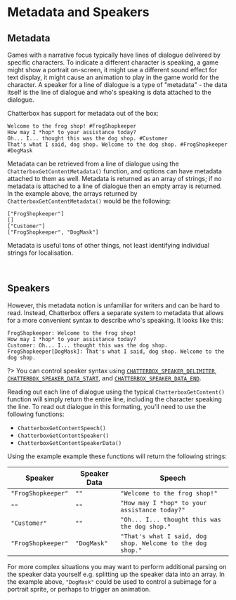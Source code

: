 # Metadata and Speakers

## Metadata

Games with a narrative focus typically have lines of dialogue delivered by specific characters. To indicate a different character is speaking, a game might show a portrait on-screen, it might use a different sound effect for text display, it might cause an animation to play in the game world for the character. A speaker for a line of dialogue is a type of "metadata" - the data itself is the line of dialogue and who's speaking is data attached to the dialogue.

Chatterbox has support for metadata out of the box:

```chatterbox
Welcome to the frog shop! #FrogShopkeeper
How may I *hop* to your assistance today?
Oh... I... thought this was the dog shop. #Customer
That's what I said, dog shop. Welcome to the dog shop. #FrogShopkeeper #DogMask
```

Metadata can be retrieved from a line of dialogue using the `ChatterboxGetContentMetadata()` function, and options can have metadata attached to them as well. Metadata is returned as an array of strings; if no metadata is attached to a line of dialogue then an empty array is returned. In the example above, the arrays returned by `ChatterboxGetContentMetadata()` would be the following:

```gml
["FrogShopkeeper"]
[]
["Customer"]
["FrogShopkeeper", "DogMask"]
```

Metadata is useful tons of other things, not least identifying individual strings for localisation.

&nbsp;

## Speakers

However, this metadata notion is unfamiliar for writers and can be hard to read. Instead, Chatterbox offers a separate system to metadata that allows for a more convenient syntax to describe who's speaking. It looks like this:

```chatterbox
FrogShopkeeper: Welcome to the frog shop!
How may I *hop* to your assistance today?
Customer: Oh... I... thought this was the dog shop.
FrogShopkeeper[DogMask]: That's what I said, dog shop. Welcome to the dog shop.
```

?> You can control speaker syntax using [`CHATTERBOX_SPEAKER_DELIMITER`](reference-configuration?id=chatterbox_speaker_delimiter), [`CHATTERBOX_SPEAKER_DATA_START`](reference-configuration?id=chatterbox_speaker_data_start), and [`CHATTERBOX_SPEAKER_DATA_END`](reference-configuration?id=chatterbox_speaker_data_end).

Reading out each line of dialogue using the typical `ChatterboxGetContent()` function will simply return the entire line, including the character speaking the line. To read out dialogue in this formating, you'll need to use the following functions:
- `ChatterboxGetContentSpeech()`
- `ChatterboxGetContentSpeaker()`
- `ChatterboxGetContentSpeakerData()`

Using the example example these functions will return the following strings:

|Speaker            |Speaker Data|Speech                                                    |
|-------------------|------------|----------------------------------------------------------|
|`"FrogShopkeeper"` |`""`        |`"Welcome to the frog shop!"`                             |
|`""`               |`""`        |`"How may I *hop* to your assistance today?"`             |
|`"Customer"`       |`""`        |`"Oh... I... thought this was the dog shop."`             |
|`"FrogShopkeeper"` |`"DogMask"` |`"That's what I said, dog shop. Welcome to the dog shop."`|

For more complex situations you may want to perform additional parsing on the speaker data yourself e.g. splitting up the speaker data into an array. In the example above, `"DogMask"` could be used to control a subimage for a portrait sprite, or perhaps to trigger an animation.